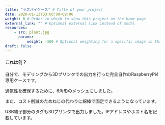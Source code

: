```yaml
---
title: "ラズパイケース" # Title of your project
date: 2020-01-13T03:00:00+09:00
weight: 0 # Order in which to show this project on the home page
external_link: "" # Optional external link instead of modal
resources:
    - src: plant.jpg
      params:
          weight: -100 # Optional weighting for a specific image in this project folder
draft: false
---
```


#### これは何？
自分で、モデリングから3Dプリンタでの出力を行った完全自作のRaspberryPi4専用ケースです。

通気性を確保するために、6角形のメッシュにしました。

また、コスト削減のためねじの代わりに綿棒で固定できるようになっています。

USB端子部分のタグも3Dプリンタで出力しました。IPアドレスやホスト名を記載しています。
